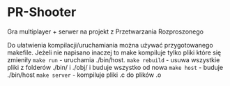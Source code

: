 # PR-Shooter
Gra multiplayer + serwer na projekt z Przetwarzania Rozproszonego

Do ułatwienia kompilacji/uruchamiania można używać przygotowanego makefile. Jeżeli nie napisano inaczej to make kompiluje tylko pliki które się zmieniły
`make run` - uruchamia ./bin/host.
`make rebuild` - usuwa wszystkie pliki z folderów ./bin/ i ./obj/ i buduje wszystko od nowa
`make host` - buduje ./bin/host
`make server` - kompiluje pliki .c do plików .o
